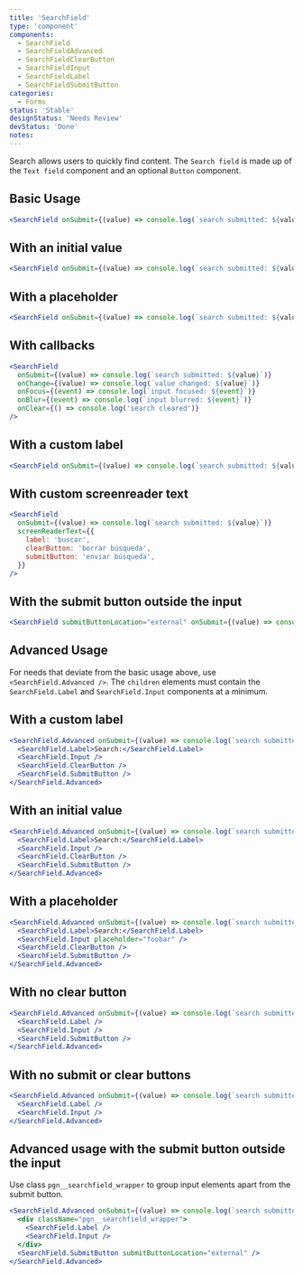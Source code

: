 ```yaml
---
title: 'SearchField'
type: 'component'
components:
  - SearchField
  - SearchFieldAdvanced
  - SearchFieldClearButton
  - SearchFieldInput
  - SearchFieldLabel
  - SearchFieldSubmitButton
categories:
  - Forms
status: 'Stable'
designStatus: 'Needs Review'
devStatus: 'Done'
notes:
---
```


Search allows users to quickly find content. The `Search field` is made up of the `Text field` component and an optional `Button` component.

## Basic Usage

```jsx live
<SearchField onSubmit={(value) => console.log(`search submitted: ${value}`)} />
```

## With an initial value

```jsx live
<SearchField onSubmit={(value) => console.log(`search submitted: ${value}`)} value="foobar" />
```

## With a placeholder

```jsx live
<SearchField onSubmit={(value) => console.log(`search submitted: ${value}`)} placeholder="foobar" />
```

## With callbacks

```jsx live
<SearchField
  onSubmit={(value) => console.log(`search submitted: ${value}`)}
  onChange={(value) => console.log(`value changed: ${value}`)}
  onFocus={(event) => console.log(`input focused: ${event}`)}
  onBlur={(event) => console.log(`input blurred: ${event}`)}
  onClear={() => console.log('search cleared')}
/>
```

## With a custom label

```jsx live
<SearchField onSubmit={(value) => console.log(`search submitted: ${value}`)} label="Search:" />
```

## With custom screenreader text

```jsx live
<SearchField
  onSubmit={(value) => console.log(`search submitted: ${value}`)}
  screenReaderText={{
    label: 'buscar',
    clearButton: 'borrar búsqueda',
    submitButton: 'enviar búsqueda',
  }}
/>
```

## With the submit button outside the input

```jsx live
<SearchField submitButtonLocation="external" onSubmit={(value) => console.log(`search submitted: ${value}`)} />
```

## Advanced Usage

For needs that deviate from the basic usage above, use `<SearchField.Advanced />`. The `children` elements must contain the `SearchField.Label` and `SearchField.Input` components at a minimum.

## With a custom label

```jsx live
<SearchField.Advanced onSubmit={(value) => console.log(`search submitted: ${value}`)}>
  <SearchField.Label>Search:</SearchField.Label>
  <SearchField.Input />
  <SearchField.ClearButton />
  <SearchField.SubmitButton />
</SearchField.Advanced>
```

## With an initial value

```jsx live
<SearchField.Advanced onSubmit={(value) => console.log(`search submitted: ${value}`)} value="foobar">
  <SearchField.Label>Search:</SearchField.Label>
  <SearchField.Input />
  <SearchField.ClearButton />
  <SearchField.SubmitButton />
</SearchField.Advanced>
```

## With a placeholder

```jsx live
<SearchField.Advanced onSubmit={(value) => console.log(`search submitted: ${value}`)}>
  <SearchField.Label>Search:</SearchField.Label>
  <SearchField.Input placeholder="foobar" />
  <SearchField.ClearButton />
  <SearchField.SubmitButton />
</SearchField.Advanced>
```

## With no clear button

```jsx live
<SearchField.Advanced onSubmit={(value) => console.log(`search submitted: ${value}`)}>
  <SearchField.Label />
  <SearchField.Input />
  <SearchField.SubmitButton />
</SearchField.Advanced>
```

## With no submit or clear buttons

```jsx live
<SearchField.Advanced onSubmit={(value) => console.log(`search submitted: ${value}`)}>
  <SearchField.Label />
  <SearchField.Input />
</SearchField.Advanced>
```

## Advanced usage with the submit button outside the input

Use class `pgn__searchfield_wrapper` to group input elements apart from the submit button.

```jsx live
<SearchField.Advanced onSubmit={(value) => console.log(`search submitted: ${value}`)} submitButtonLocation="external">
  <div className="pgn__searchfield_wrapper">
    <SearchField.Label />
    <SearchField.Input />
  </div>
  <SearchField.SubmitButton submitButtonLocation="external" />
</SearchField.Advanced>
```
